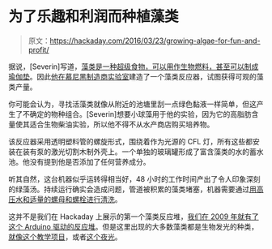 # 为了乐趣和利润而种植藻类

> 原文：<https://hackaday.com/2016/03/23/growing-algae-for-fun-and-profit/>

据说，[Severin]写道，[藻类是一种超级食物，可以用作生物燃料，甚至可以制成瑜伽垫](https://wiki.munichmakerlab.de/wiki/The_Algae_Trials)。因此[他在](http://tiefpunkt.tumblr.com/post/128899225754/second-iteration-of-the-algae-reactor-sides-are)[慕尼黑制造商实验室](https://www.munichmakerlab.de/)建造了一个藻类反应器，试图获得可观的藻类产量。

你可能会认为，寻找活藻类就像从附近的池塘里刮一点绿色黏液一样简单，但这产生了不确定的物种组合。[Severin]想要小球藻用于他的实验，因为它的高脂肪含量使其适合生物柴油实验，所以他不得不从水产商店购买培养物。

该反应器采用透明塑料管的螺旋形式，围绕着作为光源的 CFL 灯，所有这些都安装在装有泵的激光切割木制外壳上。一个单独的玻璃罐形成了富含藻类的水的蓄水池。他没有提到他是否添加了任何营养成分。

听其自然，这台机器似乎运转得相当好，48 小时的工作时间产出了令人印象深刻的绿藻汤。持续运行确实会造成问题，管道被积累的藻类堵塞，机器需要通过[用高压水和适量的螺母和螺栓进行清洗](http://log.munichmakerlab.de/post/134977522320/cleaning-the-algae-reactor-its-been-running-for)。

这并不是我们在 Hackaday 上展示的第一个藻类反应堆，[我们在 2009 年就有了这个 Arduino 驱动的反应堆](http://hackaday.com/2009/10/02/growing-algae-with-an-arduino/)。但是这里出现的大多数藻类都是生物发光的种类，[就像这个教学项目](http://hackaday.com/2015/10/20/bioluminescent-challenge-has-students-feeding-their-lamps/)，或者[这个夜光](http://hackaday.com/2013/04/18/living-night-light-with-glowing-algae/)。